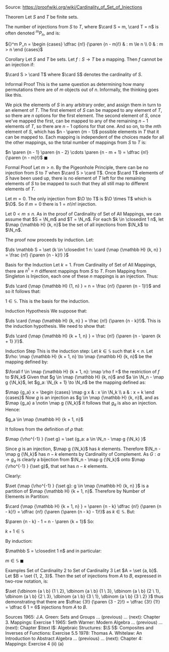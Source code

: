 # 

Source: https://proofwiki.org/wiki/Cardinality_of_Set_of_Injections



Theorem
Let $S$ and $T$ be finite sets.

The number of injections from $S$ to $T$, where $\card S = m, \card T = n$ is often denoted ${}^m P_n$, and is:

${}^m P_n = \begin {cases} \dfrac {n!} {\paren {n - m}!} & : m \le n \\ 0 & : m > n \end {cases}$


Corollary
Let $S$ and $T$ be sets.
Let $f: S \to T$ be a mapping.
Then $f$ cannot be an injection if:

$\card S > \card T$
where $\card S$ denotes the cardinality of $S$.


Informal Proof
This is the same question as determining how many permutations there are of $m$ objects out of $n$.
Informally, the thinking goes like this.

We pick the elements of $S$ in any arbitrary order, and assign them in turn to an element of $T$.
The first element of $S$ can be mapped to any element of $T$, so there are $n$ options for the first element.
The second element of $S$, once we've mapped the first, can be mapped to any of the remaining $n-1$ elements of $T$, so there are $n-1$ options for that one.
And so on, to the $m$th element of $S$, which has $n - \paren {m - 1}$ possible elements in $T$ that it can be mapped to.
Each mapping is independent of the choices made for all the other mappings, so the total number of mappings from $S$ to $T$ is:

$n \paren {n - 1} \paren {n - 2} \cdots \paren {n - m + 1} = \dfrac {n!} {\paren {n - m}!}$
$\blacksquare$


Formal Proof
Let $m > n$.
By the Pigeonhole Principle, there can be no injection from $S$ to $T$ when $\card S > \card T$.
Once $\card T$ elements of $S$ have been used up, there is no element of $T$ left for the remaining elements of $S$ to be mapped to such that they all still map to different elements of $T$.

Let $m = 0$.
The only injection from $\O \to T$ is $\O \times T$ which is $\O$.
So if $m = 0$ there is $1 = n! / n!$ injection.

Let $0 < m \le n$.
As in the proof of Cardinality of Set of All Mappings, we can assume that $S = \N_m$ and $T = \N_n$.
For each $k \in \closedint 1 n$, let $\map {\mathbb H} {k, n}$ be the set of all injections from $\N_k$ to $\N_n$.

The proof now proceeds by induction.
Let:

$\ds \mathbb S = \set {k \in \closedint 1 n: \card {\map {\mathbb H} {k, n} } = \frac {n!} {\paren {n - k}!} }$


Basis for the Induction
Let $k = 1$.
From Cardinality of Set of All Mappings, there are $n^1 = n$ different mappings from $S$ to $T$.
From Mapping from Singleton is Injection, each one of these $n$ mappings is an injection.
Thus:

$\ds \card {\map {\mathbb H} {1, n} } = n = \frac {n!} {\paren {n - 1}!}$
and so it follows that:

$1 \in \mathbb S$.
This is the basis for the induction.


Induction Hypothesis
We suppose that:

$\ds \card {\map {\mathbb H} {k, n} } = \frac {n!} {\paren {n - k}!}$.
This is the induction hypothesis.
We need to show that:

$\ds \card {\map {\mathbb H} {k + 1, n} } = \frac {n!} {\paren {n - \paren {k + 1} }!}$.


Induction Step
This is the induction step:
Let $k \in \mathbb S$ such that $k < n$.
Let $\rho: \map {\mathbb H} {k + 1, n} \to \map {\mathbb H} {k, n}$ be the mapping defined by:

$\forall f \in \map {\mathbb H} {k + 1, n}: \map \rho f =$ the restriction of $f$ to $\N_k$
Given that $g \in \map {\mathbb H} {k, n}$ and $a \in \N_n - \map g {\N_k}$, let $g_a: \N_{k + 1} \to \N_n$ be the mapping defined as:

$\map {g_a} x = \begin {cases} \map g x & : x \in \N_k \\ a & : x = k \end {cases}$
Now $g$ is an injection as $g \in \map {\mathbb H} {k, n}$, and as $\map {g_a} a \notin \map g {\N_k}$ it follows that $g_a$ is also an injection.
Hence:

$g_a \in \map {\mathbb H} {k + 1, n}$

It follows from the definition of $\rho$ that:

$\map {\rho^{-1} } {\set g} = \set {g_a: a \in \N_n - \map g {\N_k} }$

Since $g$ is an injection, $\map g {\N_k}$ has $k$ elements.
Therefore $\N_n - \map g {\N_k}$ has $n - k$ elements by Cardinality of Complement.
As $G: a \to g_a$ is clearly a bijection from $\N_n - \map g {\N_k}$ onto $\map {\rho^{-1} } {\set g}$, that set has $n - k$ elements.

Clearly:

$\set {\map {\rho^{-1} } {\set g}: g \in \map {\mathbb H} {k, n} }$
is a partition of $\map {\mathbb H} {k + 1, n}$.
Therefore by Number of Elements in Partition:

$\card {\map {\mathbb H} {k + 1, n} } = \paren {n - k} \dfrac {n!} {\paren {n - k}!} = \dfrac {n!} {\paren {\paren {n - k} - 1}!}$
as $k \in \mathbb S$.
But:

$\paren {n - k} - 1 = n - \paren {k + 1}$
So:

$k + 1 \in \mathbb S$

By induction:

$\mathbb S = \closedint 1 n$
and in particular:

$m \in \mathbb S$
$\blacksquare$


Examples
Set of Cardinality $2$ to Set of Cardinality $3$
Let $A = \set {a, b}$.
Let $B = \set {1, 2, 3}$.
Then the set of injections from $A$ to $B$, expressed in two-row notation, is:

$\set {\dbinom {a \ b} {1 \ 2}, \dbinom {a \ b} {1 \ 3}, \dbinom {a \ b} {2 \ 1}, \dbinom {a \ b} {2 \ 3}, \dbinom {a \ b} {3 \ 1}, \dbinom {a \ b} {3 \ 2} }$
thus demonstrating that there are $\dfrac {3!} {\paren {3 - 2}!} = \dfrac {3!} {1!} = \dfrac 6 1 = 6$ injections from $A$ to $B$.


Sources
1965: J.A. Green: Sets and Groups ... (previous) ... (next): Chapter $3$. Mappings: Exercise $1$
1965: Seth Warner: Modern Algebra ... (previous) ... (next): Chapter $\text I$: Algebraic Structures: $\S 5$: Composites and Inverses of Functions: Exercise $5.5$
1978: Thomas A. Whitelaw: An Introduction to Abstract Algebra ... (previous) ... (next): Chapter $4$: Mappings: Exercise $4 \ \text{(ii) (a)}$




